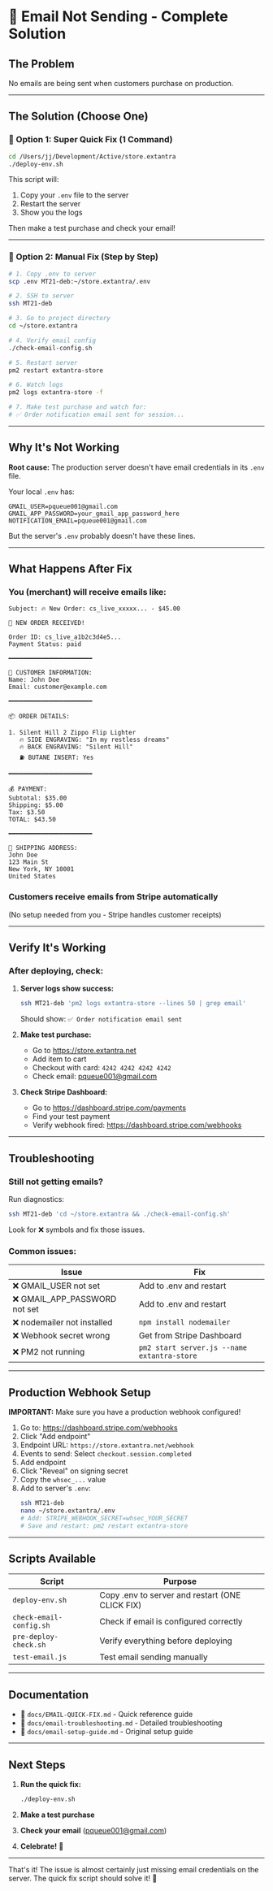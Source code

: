 # 📧 Email Not Sending - Complete Solution

## The Problem
No emails are being sent when customers purchase on production.

---

## The Solution (Choose One)

### 🚀 Option 1: Super Quick Fix (1 Command)
```bash
cd /Users/jj/Development/Active/store.extantra
./deploy-env.sh
```

This script will:
1. Copy your `.env` file to the server
2. Restart the server
3. Show you the logs

Then make a test purchase and check your email!

---

### 🔧 Option 2: Manual Fix (Step by Step)

```bash
# 1. Copy .env to server
scp .env MT21-deb:~/store.extantra/.env

# 2. SSH to server
ssh MT21-deb

# 3. Go to project directory
cd ~/store.extantra

# 4. Verify email config
./check-email-config.sh

# 5. Restart server
pm2 restart extantra-store

# 6. Watch logs
pm2 logs extantra-store -f

# 7. Make test purchase and watch for:
# ✅ Order notification email sent for session...
```

---

## Why It's Not Working

**Root cause:** The production server doesn't have email credentials in its `.env` file.

Your local `.env` has:
```env
GMAIL_USER=pqueue001@gmail.com
GMAIL_APP_PASSWORD=your_gmail_app_password_here
NOTIFICATION_EMAIL=pqueue001@gmail.com
```

But the server's `.env` probably doesn't have these lines.

---

## What Happens After Fix

### You (merchant) will receive emails like:
```
Subject: 🔥 New Order: cs_live_xxxxx... - $45.00

🎉 NEW ORDER RECEIVED!

Order ID: cs_live_a1b2c3d4e5...
Payment Status: paid

━━━━━━━━━━━━━━━━━━━━━━━

👤 CUSTOMER INFORMATION:
Name: John Doe
Email: customer@example.com

━━━━━━━━━━━━━━━━━━━━━━━

📦 ORDER DETAILS:

1. Silent Hill 2 Zippo Flip Lighter
   🔥 SIDE ENGRAVING: "In my restless dreams"
   🔥 BACK ENGRAVING: "Silent Hill"
   ⛽ BUTANE INSERT: Yes

━━━━━━━━━━━━━━━━━━━━━━━

💰 PAYMENT:
Subtotal: $35.00
Shipping: $5.00
Tax: $3.50
TOTAL: $43.50

━━━━━━━━━━━━━━━━━━━━━━━

🚚 SHIPPING ADDRESS:
John Doe
123 Main St
New York, NY 10001
United States
```

### Customers receive emails from Stripe automatically
(No setup needed from you - Stripe handles customer receipts)

---

## Verify It's Working

### After deploying, check:

1. **Server logs show success:**
   ```bash
   ssh MT21-deb 'pm2 logs extantra-store --lines 50 | grep email'
   ```
   Should show: `✅ Order notification email sent`

2. **Make test purchase:**
   - Go to https://store.extantra.net
   - Add item to cart
   - Checkout with card: `4242 4242 4242 4242`
   - Check email: pqueue001@gmail.com

3. **Check Stripe Dashboard:**
   - Go to https://dashboard.stripe.com/payments
   - Find your test payment
   - Verify webhook fired: https://dashboard.stripe.com/webhooks

---

## Troubleshooting

### Still not getting emails?

Run diagnostics:
```bash
ssh MT21-deb 'cd ~/store.extantra && ./check-email-config.sh'
```

Look for ❌ symbols and fix those issues.

### Common issues:

| Issue | Fix |
|-------|-----|
| ❌ GMAIL_USER not set | Add to .env and restart |
| ❌ GMAIL_APP_PASSWORD not set | Add to .env and restart |
| ❌ nodemailer not installed | `npm install nodemailer` |
| ❌ Webhook secret wrong | Get from Stripe Dashboard |
| ❌ PM2 not running | `pm2 start server.js --name extantra-store` |

---

## Production Webhook Setup

**IMPORTANT:** Make sure you have a production webhook configured!

1. Go to: https://dashboard.stripe.com/webhooks
2. Click "Add endpoint"
3. Endpoint URL: `https://store.extantra.net/webhook`
4. Events to send: Select `checkout.session.completed`
5. Add endpoint
6. Click "Reveal" on signing secret
7. Copy the `whsec_...` value
8. Add to server's `.env`:
   ```bash
   ssh MT21-deb
   nano ~/store.extantra/.env
   # Add: STRIPE_WEBHOOK_SECRET=whsec_YOUR_SECRET
   # Save and restart: pm2 restart extantra-store
   ```

---

## Scripts Available

| Script | Purpose |
|--------|---------|
| `deploy-env.sh` | Copy .env to server and restart (ONE CLICK FIX) |
| `check-email-config.sh` | Check if email is configured correctly |
| `pre-deploy-check.sh` | Verify everything before deploying |
| `test-email.js` | Test email sending manually |

---

## Documentation

- 📖 `docs/EMAIL-QUICK-FIX.md` - Quick reference guide
- 📖 `docs/email-troubleshooting.md` - Detailed troubleshooting
- 📖 `docs/email-setup-guide.md` - Original setup guide

---

## Next Steps

1. **Run the quick fix:**
   ```bash
   ./deploy-env.sh
   ```

2. **Make a test purchase**

3. **Check your email** (pqueue001@gmail.com)

4. **Celebrate!** 🎉

---

That's it! The issue is almost certainly just missing email credentials on the server. The quick fix script should solve it! 🚀
